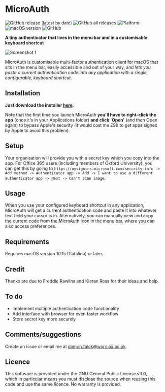 # MicroAuth

![GitHub release (latest by date)](https://img.shields.io/github/v/release/d-falck/MicroAuth) ![GitHub all releases](https://img.shields.io/github/downloads/d-falck/MicroAuth/total) ![Platform](https://img.shields.io/badge/platform-macos-lightgrey) ![macOS version](https://img.shields.io/badge/macos-%3E%3D10.15-blue) ![GitHub](https://img.shields.io/github/license/d-falck/MicroAuth)

**A tiny authenticator that lives in the menu bar and in a customisable keyboard shortcut**

![Screenshot 1](https://github.com/d-falck/MicroAuth/blob/e84ff49158deec80cdafc677799fa5b3c0b48739/Screenshots/Screenshot%202021-03-11%20at%2011.25.40.png)

MicroAuth is customisable multi-factor authentication client for macOS that sits in the menu bar, easily accessible and out of your way, and _lets you paste a current authentication code into any application with a single, configurable, keyboard shortcut_.

## Installation

**Just download the installer [here](https://github.com/d-falck/MicroAuth/releases/download/v1.7/MicroAuth_1.7_Installer.dmg).**

Note that the first time you launch MicroAuth **you'll have to right-click the app** (once it's in your Applications folder) **and click 'Open'** (and then Open again) to bypass Apple's security (it would cost me £99 to get apps signed by Apple to avoid this problem).

## Setup

Your organisation will provide you with a secret key which you copy into the app. For Office 365 users (including members of Oxford University), you can get this by going to `https://mysignins.microsoft.com/security-info -> Add method -> Authenticator app -> Add -> I want to use a different authenticator app -> Next -> Can't scan image`.

## Usage

When you use your configured keyboard shortcut in any application, MicroAuth will get a current authentication code and paste it into whatever text field your cursor is in. Alternatively, you can manually view and copy the current code from the MicroAuth icon in the menu bar, where you can also access preferences.

## Requirements

Requires macOS version 10.15 (Catalina) or later.

## Credit

Thanks are due to Freddie Rawlins and Kieran Ross for their ideas and help.

## To do
- Implement multiple authentication code functionality
- Add interface with browser for even faster workflow
- Store secret key more securely

## Comments/suggestions

Create an issue or email me at damon.falck@worc.ox.ac.uk.

## Licence

This software is provided under the GNU General Public License v3.0, which in particular means you must disclose the source when reusing this code and use the same licence. No warranty is provided.
